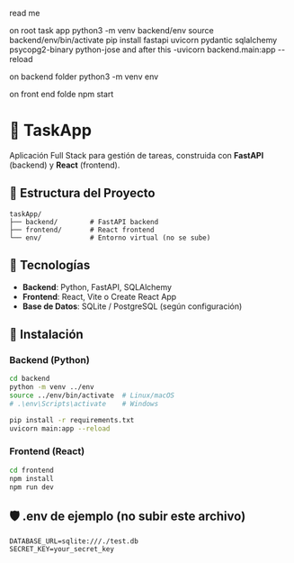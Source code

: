 read me

on root task app 
python3 -m venv backend/env
source backend/env/bin/activate
pip install fastapi uvicorn pydantic sqlalchemy psycopg2-binary python-jose
and after this
-uvicorn backend.main:app --reload

on backend folder 
python3 -m venv env 

on front end folde
npm start


# 📝 TaskApp

Aplicación Full Stack para gestión de tareas, construida con **FastAPI** (backend) y **React** (frontend).

## 📁 Estructura del Proyecto

```
taskApp/
├── backend/        # FastAPI backend
├── frontend/       # React frontend
└── env/            # Entorno virtual (no se sube)
```

## 🚀 Tecnologías

- **Backend**: Python, FastAPI, SQLAlchemy
- **Frontend**: React, Vite o Create React App
- **Base de Datos**: SQLite / PostgreSQL (según configuración)

## 🔧 Instalación

### Backend (Python)

```bash
cd backend
python -m venv ../env
source ../env/bin/activate  # Linux/macOS
# .\env\Scripts\activate    # Windows

pip install -r requirements.txt
uvicorn main:app --reload
```

### Frontend (React)

```bash
cd frontend
npm install
npm run dev
```

## 🛡️ .env de ejemplo (no subir este archivo)

```env
DATABASE_URL=sqlite:///./test.db
SECRET_KEY=your_secret_key
```
